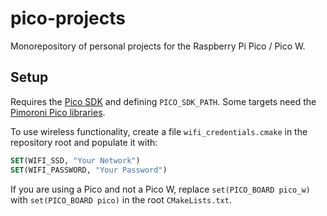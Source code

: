 # pico-projects

Monorepository of personal projects for the Raspberry Pi Pico / Pico W.

## Setup

Requires the [Pico SDK](https://github.com/raspberrypi/pico-sdk) and defining `PICO_SDK_PATH`. Some targets need the [Pimoroni Pico libraries](https://github.com/pimoroni/pimoroni-pico).

To use wireless functionality, create a file `wifi_credentials.cmake` in the repository root and populate it with:

```cmake
SET(WIFI_SSD, "Your Network")
SET(WIFI_PASSWORD, "Your Password")
```

If you are using a Pico and not a Pico W, replace `set(PICO_BOARD pico_w)` with `set(PICO_BOARD pico)` in the root `CMakeLists.txt`.